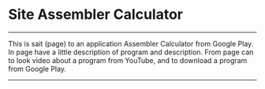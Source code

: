 # Site Assembler Calculator

---

This is sait (page) to an application Assembler Calculator from Google Play. In page have a little description of program and description. From page can to look video about a program from YouTube, and to download a program from Google Play.

---